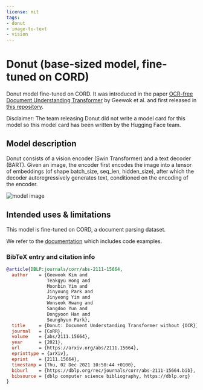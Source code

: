 ```yaml
---
license: mit
tags:
- donut
- image-to-text
- vision
---
```


# Donut (base-sized model, fine-tuned on CORD) 

Donut model fine-tuned on CORD. It was introduced in the paper [OCR-free Document Understanding Transformer](https://arxiv.org/abs/2111.15664) by Geewok et al. and first released in [this repository](https://github.com/clovaai/donut).

Disclaimer: The team releasing Donut did not write a model card for this model so this model card has been written by the Hugging Face team.

## Model description

Donut consists of a vision encoder (Swin Transformer) and a text decoder (BART). Given an image, the encoder first encodes the image into a tensor of embeddings (of shape batch_size, seq_len, hidden_size), after which the decoder autoregressively generates text, conditioned on the encoding of the encoder. 

![model image](https://huggingface.co/datasets/huggingface/documentation-images/resolve/main/transformers/model_doc/donut_architecture.jpg)

## Intended uses & limitations

This model is fine-tuned on CORD, a document parsing dataset.

We refer to the [documentation](https://huggingface.co/docs/transformers/main/en/model_doc/donut) which includes code examples.

### BibTeX entry and citation info

```bibtex
@article{DBLP:journals/corr/abs-2111-15664,
  author    = {Geewook Kim and
               Teakgyu Hong and
               Moonbin Yim and
               Jinyoung Park and
               Jinyeong Yim and
               Wonseok Hwang and
               Sangdoo Yun and
               Dongyoon Han and
               Seunghyun Park},
  title     = {Donut: Document Understanding Transformer without {OCR}},
  journal   = {CoRR},
  volume    = {abs/2111.15664},
  year      = {2021},
  url       = {https://arxiv.org/abs/2111.15664},
  eprinttype = {arXiv},
  eprint    = {2111.15664},
  timestamp = {Thu, 02 Dec 2021 10:50:44 +0100},
  biburl    = {https://dblp.org/rec/journals/corr/abs-2111-15664.bib},
  bibsource = {dblp computer science bibliography, https://dblp.org}
}
```